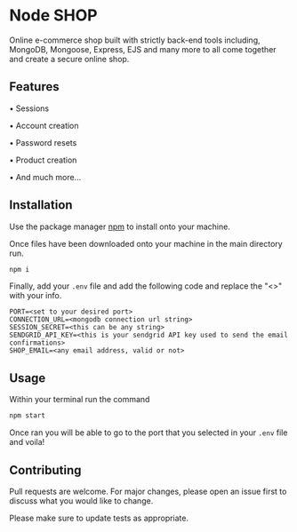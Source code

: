 # Node SHOP

Online e-commerce shop built with strictly back-end tools including, MongoDB, Mongoose, Express, EJS and many more to all come together and create a secure online shop.

## Features

• Sessions

• Account creation

• Password resets

• Product creation

• And much more...

## Installation

Use the package manager [npm](https://nodejs.org/en/download/) to install onto your machine.

Once files have been downloaded onto your machine in the main directory run.

```bash
npm i
```

Finally, add your `.env` file and add the following code and replace the "<>" with your info.

```env
PORT=<set to your desired port>
CONNECTION_URL=<mongodb connection url string>
SESSION_SECRET=<this can be any string>
SENDGRID_API_KEY=<this is your sendgrid API key used to send the email confirmations>
SHOP_EMAIL=<any email address, valid or not>
```

## Usage

Within your terminal run the command

```bash
npm start
```

Once ran you will be able to go to the port that you selected in your `.env` file and voila!

## Contributing

Pull requests are welcome. For major changes, please open an issue first to discuss what you would like to change.

Please make sure to update tests as appropriate.
